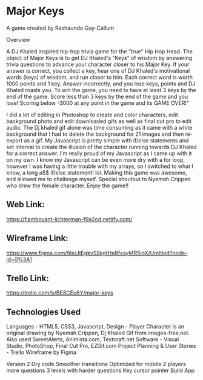 # Major Keys 
A game created by Rashaunda Guy-Callum

Overview

A DJ Khaled inspired hip-hop trivia game for the "true" Hip Hop Head. The object of Major Keys is to get DJ Khaled's "Keys" of wisdom by answering trivia questions to advance your character closer to his Major Key. If your answer is correct, you collect a key, hear one of DJ Khaled's motivational words (keys) of wisdom, and run closer to him. Each correct word is worth 1000 points and 1 key. Answer incorrectly, and you lose keys, points and DJ Khaled roasts you. To win the game, you need to have at least 3 keys by the end of the game. Score less than 3 keys by the end of the game and you lose! Scoring below -3000 at any point in the game and its GAME OVER!"

I did a lot of editing in Photoshop to create and color characters, edit background photo and edit downloaded gifs as well as final cut pro to edit audio. The Dj khaled gif alone was time consuming as it came with a white background that I had to delete the background for 21 images and then re-export as a gif. My Javascript is pretty simple with if/else statements and set interval to create the illusion of the character running towards DJ Khaled for a correct answer. I'm really proud of my Javascript as I came up with it on my own. I know my Javascript can be even more dry with a for loop, however I was having a little trouble with my arrays, so I switched to what I know, a long a$$ if/else statement! lol. Making this game was awesome, and allowed me to challenge myself. Special shoutout to Nyemah Crippen who drew the female character. Enjoy the game!!

## Web Link:
https://flamboyant-lichterman-f9a2cd.netlify.com/

## Wireframe Link:
https://www.figma.com/file/JtEgkvS8kgtHeRfxsyMR5IoX/Untitled?node-id=0%3A1

## Trello Link:
https://trello.com/b/BE8CEu6Y/major-keys

## Technologies Used
Languages - HTML5, CSS3, Javascript, 
Design - Player Character is an original drawing by Nyemah Crippen, Dj Khaled Gif from images-free.net. Also used SweetAlerts, Animista.com, Textcraft.net 
Software - Visual Studio, PhotoShop, Final Cut Pro, EZGif.com
Project Planning & User Stories - Trello
Wireframe by Figma


Version 2
Dry code
Smoother transitions
Optimized for mobile
2 players
more questions
3 levels with harder questions
Key cursor pointer
Build App
